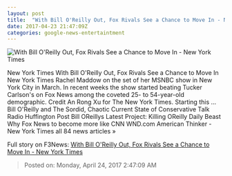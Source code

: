 ```yaml
---
layout: post
title:  "With Bill O'Reilly Out, Fox Rivals See a Chance to Move In - New York Times"
date: 2017-04-23 21:47:09Z
categories: google-news-entertaintment
---
```


![With Bill O'Reilly Out, Fox Rivals See a Chance to Move In - New York Times](https://static01.nyt.com/images/2017/04/24/business/24cablenews-hp/24cablenews-hp-facebookJumbo.jpg)

New York Times With Bill O'Reilly Out, Fox Rivals See a Chance to Move In New York Times Rachel Maddow on the set of her MSNBC show in New York City in March. In recent weeks the show started beating Tucker Carlson's on Fox News among the coveted 25- to 54-year-old demographic. Credit An Rong Xu for The New York Times. Starting this ... Bill O'Reilly and The Sordid, Chaotic Current State of Conservative Talk Radio Huffington Post Bill OReillys Latest Project: Killing OReilly Daily Beast Why Fox News to become more like CNN WND.com American Thinker - New York Times all 84 news articles »


Full story on F3News: [With Bill O'Reilly Out, Fox Rivals See a Chance to Move In - New York Times](http://www.f3nws.com/n/NHttbF)

> Posted on: Monday, April 24, 2017 2:47:09 AM
